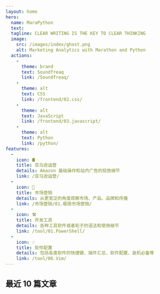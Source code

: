 ```yaml
---
layout: home
hero: 
  name: MaraPython
  text: 
  tagline: CLEAR WRITING IS THE KEY TO CLEAR THINKING
  image: 
    src: /images/index/ghost.png
    alt: Marketing Analytics with Marathon and Python
  actions: 
    - 
      theme: brand
      text: Soundfreaq
      link: /Soundfreaq/
    - 
      theme: alt
      text: CSS
      link: /frontend/02.css/
    - 
      theme: alt
      text: JavaScript
      link: /frontend/03.javascript/
    - 
      theme: alt
      text: Python
      link: /python/
features: 
  - 
    icon: 🛢️
    title: 亚马逊运营
    details: Amazon 基础操作和站内广告的投放细节
    link: /亚马逊运营/
  - 
    icon: 💨
    title: 市场营销
    details: 从更宽泛的角度观察市场、产品、品牌和传播
    link: /市场营销/01.极简市场营销/
  - 
    icon: 🛠️
    title: 开发工具
    details: 各种工具软件或者轮子的语法和使用细节
    link: /tool/01.PowerShell/
  - 
    icon: 💡
    title: 软件配置
    details: 包括各类软件的快捷键、插件汇总、软件配置、装机必备等
    link: /tool/06.Vim/
---
```


## 最近 10 篇文章

<script setup>
import { computed } from 'vue'
import  { data }  from './.vitepress/utils/posts.data'
import DetailedPostCard from './.vitepress/components/DetailedPostCard.vue'

const computedRecentPosts = computed(() => data.recentPosts.map(item => 
    ({...item, date: item.date.string})))
</script>

<div class="">
  <DetailedPostCard
    v-for="(article, index) in computedRecentPosts"
    :key="index"
    :url="article.url"
    :title="article.title"
    :abstract="article.abstract"
    :date="article.date"
    :tags="article.tags"
  />
</div>
